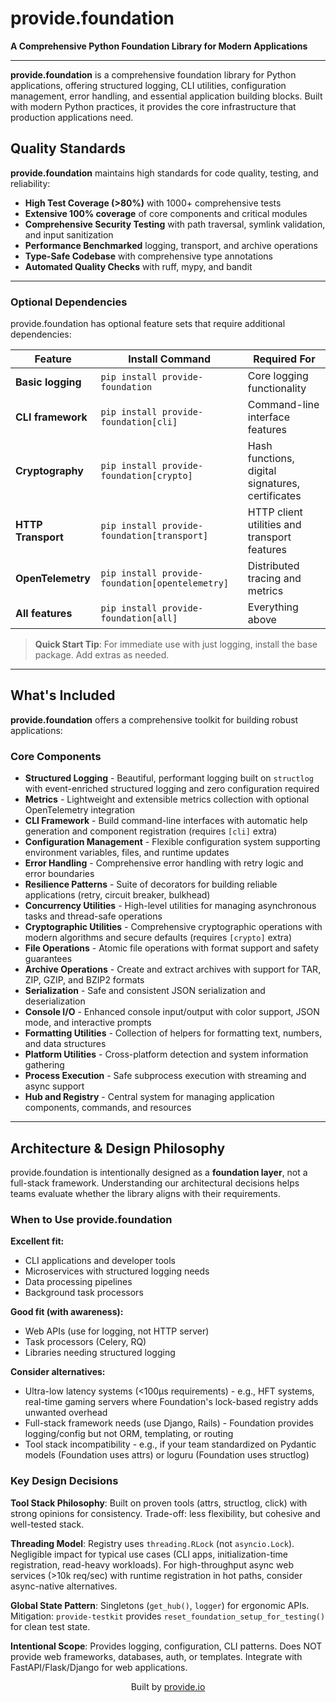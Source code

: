 # provide.foundation

**A Comprehensive Python Foundation Library for Modern Applications**

---

**provide.foundation** is a comprehensive foundation library for Python applications, offering structured logging, CLI utilities, configuration management, error handling, and essential application building blocks. Built with modern Python practices, it provides the core infrastructure that production applications need.

## Quality Standards

**provide.foundation** maintains high standards for code quality, testing, and reliability:

- **High Test Coverage (>80%)** with 1000+ comprehensive tests
- **Extensive 100% coverage** of core components and critical modules
- **Comprehensive Security Testing** with path traversal, symlink validation, and input sanitization
- **Performance Benchmarked** logging, transport, and archive operations
- **Type-Safe Codebase** with comprehensive type annotations
- **Automated Quality Checks** with ruff, mypy, and bandit

---

### Optional Dependencies

provide.foundation has optional feature sets that require additional dependencies:

| Feature | Install Command | Required For |
|---------|----------------|--------------|
| **Basic logging** | `pip install provide-foundation` | Core logging functionality |
| **CLI framework** | `pip install provide-foundation[cli]` | Command-line interface features |
| **Cryptography** | `pip install provide-foundation[crypto]` | Hash functions, digital signatures, certificates |
| **HTTP Transport** | `pip install provide-foundation[transport]` | HTTP client utilities and transport features |
| **OpenTelemetry** | `pip install provide-foundation[opentelemetry]` | Distributed tracing and metrics |
| **All features** | `pip install provide-foundation[all]` | Everything above |

> **Quick Start Tip**: For immediate use with just logging, install the base package. Add extras as needed.

---

## What's Included

**provide.foundation** offers a comprehensive toolkit for building robust applications:

### Core Components

- **Structured Logging** - Beautiful, performant logging built on `structlog` with event-enriched structured logging and zero configuration required
- **Metrics** - Lightweight and extensible metrics collection with optional OpenTelemetry integration
- **CLI Framework** - Build command-line interfaces with automatic help generation and component registration (requires `[cli]` extra)
- **Configuration Management** - Flexible configuration system supporting environment variables, files, and runtime updates
- **Error Handling** - Comprehensive error handling with retry logic and error boundaries
- **Resilience Patterns** - Suite of decorators for building reliable applications (retry, circuit breaker, bulkhead)
- **Concurrency Utilities** - High-level utilities for managing asynchronous tasks and thread-safe operations
- **Cryptographic Utilities** - Comprehensive cryptographic operations with modern algorithms and secure defaults (requires `[crypto]` extra)
- **File Operations** - Atomic file operations with format support and safety guarantees
- **Archive Operations** - Create and extract archives with support for TAR, ZIP, GZIP, and BZIP2 formats
- **Serialization** - Safe and consistent JSON serialization and deserialization
- **Console I/O** - Enhanced console input/output with color support, JSON mode, and interactive prompts
- **Formatting Utilities** - Collection of helpers for formatting text, numbers, and data structures
- **Platform Utilities** - Cross-platform detection and system information gathering
- **Process Execution** - Safe subprocess execution with streaming and async support
- **Hub and Registry** - Central system for managing application components, commands, and resources

---

## Architecture & Design Philosophy

provide.foundation is intentionally designed as a **foundation layer**, not a full-stack framework. Understanding our architectural decisions helps teams evaluate whether the library aligns with their requirements.

### When to Use provide.foundation

**Excellent fit:**
- CLI applications and developer tools
- Microservices with structured logging needs
- Data processing pipelines
- Background task processors

**Good fit (with awareness):**
- Web APIs (use for logging, not HTTP server)
- Task processors (Celery, RQ)
- Libraries needing structured logging

**Consider alternatives:**
- Ultra-low latency systems (<100μs requirements) - e.g., HFT systems, real-time gaming servers where Foundation's lock-based registry adds unwanted overhead
- Full-stack framework needs (use Django, Rails) - Foundation provides logging/config but not ORM, templating, or routing
- Tool stack incompatibility - e.g., if your team standardized on Pydantic models (Foundation uses attrs) or loguru (Foundation uses structlog)

### Key Design Decisions

**Tool Stack Philosophy**: Built on proven tools (attrs, structlog, click) with strong opinions for consistency. Trade-off: less flexibility, but cohesive and well-tested stack.

**Threading Model**: Registry uses `threading.RLock` (not `asyncio.Lock`). Negligible impact for typical use cases (CLI apps, initialization-time registration, read-heavy workloads). For high-throughput async web services (>10k req/sec) with runtime registration in hot paths, consider async-native alternatives.

**Global State Pattern**: Singletons (`get_hub()`, `logger`) for ergonomic APIs. Mitigation: `provide-testkit` provides `reset_foundation_setup_for_testing()` for clean test state.

**Intentional Scope**: Provides logging, configuration, CLI patterns. Does NOT provide web frameworks, databases, auth, or templates. Integrate with FastAPI/Flask/Django for web applications.

<p align="center">
  Built by <a href="https://provide.io">provide.io</a>
</p>
